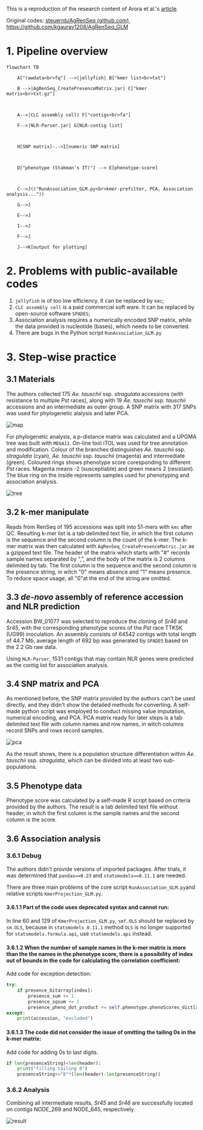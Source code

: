 This is a reproduction of the research content of Arora et al.'s [article](https://doi.org/10.1038/s41587-018-0007-9).

Original codes: [steuernb/AgRenSeq (github.com)](https://github.com/steuernb/AgRenSeq), https://github.com/kgaurav1208/AgRenSeq_GLM

# 1. Pipeline overview

```mermaid
flowchart TB

    A["rawdata<br>fq"] -->|jellyfish| B["kmer list<br>txt"]

    B -->|AgRenSeq_CreatePresenceMatrix.jar| C["kmer matrix<br>txt.gz"]

  

    A-->|CLC assembly cell| F["contigs<br>fa"]

    F-->|NLR-Parser.jar| G[NLR-contig list]

  

    H[SNP matrix]-.->I[numeric SNP matrix]

  

    D["phenotype (Stakman's IT)"] --> E[phenotype-score]

  

    C-->J(("RunAssociation_GLM.py<br>kmer-prefilter, PCA, Association analysis..."))

    G-->J

    E-->J

    I-->J

    F-->J

    J-->K[output for plotting]
```


# 2. Problems with public-available codes

1. `jellyfish` is of too low efficiency. It can be replaced by `kmc`;
2. `CLC assembly cell` is a paid commercial soft ware. It can be replaced by open-source software `SPADES`;
3. Association analysis requires a numerically encoded SNP matrix, while the data provided is nucleotide (bases), which needs to be converted.
4. There are bugs in the Python script `RunAssociation_GLM.py`

# 3. Step-wise practice

## 3.1 Materials

The authors collected 175 *Ae. tauschii* ssp. *stragulata* accessions (with resistance to multiple *Pst* races), along with 19 *Ae. tauschii* ssp. *tauschii* accessions and an intermediate as outer group. A SNP matrix with 317 SNPs was used for phylogenetic alalysis and later PCA.

![map](images/map-combine.png)

For phylogenetic analysis, a p-distance matrix was calculated and a UPGMA tree was built with `MEGA11`. On-line tool iTOL was used for tree annotation and modification. Colour of the branches distinguishes *Ae. tauschii* ssp. *stragulata* (cyan), *Ae. tauschii* ssp. *tauschii* (magenta) and intermediate (green). Coloured rings shows phenotype score coresponding to different *Pst* races. Magenta means -2 (susceptiable) and green means 2 (resistant). The blue ring on the inside represents samples used for phenotyping and association analysis.

![tree](images/tree.png)

## 3.2 k-mer manipulate

Reads from RenSeq of 195 accessions was split into 51-mers with `kmc` after QC. Resulting k-mer list is a tab delimited text file, in which the first column is  the sequence and the second column is the count of the k-mer. The k-mer matrix was then calculated with `AgRenSeq_CreatePresenceMatric.jar` as a gzipped text file. The header of the matrix which starts with "#" records sample names separated by ",", and the body of the matrix is 2 columns delimited by tab. The first column is the sequence and the second column is the presence string, in witch "0" means absence and "1" means presence. To reduce space usage, all "0"at the end of the string are omitted.

## 3.3 *de-novo* assembly of reference accession and NLR prediction

Accession BW_01077 was selected to reproduce the cloning of *Sr46* and *Sr45*, with the corresponding phenotype scores of the *Pst* race TTKSK (UG99) inoculation. An assembly consists of 64542 contigs with total length of 44.7 Mb, average length of 692 bp was generated by `SPADES` based on the 2.2 Gb raw data.

Using `NLR-Parser`, 1531 contigs that may contain NLR genes were predicted as the contig list for association analysis.

## 3.4 SNP matrix and PCA

As mentioned before, the SNP matrix provided by the authors can't be used directly, and they didn't show the detailed methods for converting. A self-made python script was employed to conduct missing value imputation, numerical encoding, and PCA. PCA matrix ready for later steps is a tab delimited text file with column names and row names, in witch columns record SNPs and rows record samples.

![pca](images/PCA.png)

As the result shows, there is a population structure differentiation within *Ae. tauschii* ssp. *stragulata*, which can be divided into at least two sub-populations.

## 3.5 Phenotype data

Phenotype score was calculated by a self-made R script based on criteria provided by the authors. The result is a tab delimited text file without header, in witch the first column is the sample names and the second column is the score. 

## 3.6 Association analysis

### 3.6.1 Debug

The authors didn't provide versions of imported packages. After trials, it was determined that `pandas==0.23` and `statsmodels==0.11.1` are needed.

There are three main problems of the core script `RunAssociation_GLM.py`and relative scripts `KmerProjection_GLM.py`.

#### 3.6.1.1 Part of the code uses deprecated syntax and cannot run:

In line 60 and 129 of `KmerProjection_GLM.py`, `smf.OLS` should be replaced by `sm.OLS`, because in `statsmodels 0.11.1` method `OLS` is no longer supported for `statsmodels.formula.api`, use `statsmodels.api` instead.

#### 3.6.1.2 When the number of sample names in the k-mer matrix is more than the the names in the phenotype score, there is a possibility of index out of bounds in the code for calculating the correlation coefficient:

Add code for exception detection:

```python
try:
	if presence_bitarray[index]:
		presence_sum += 1
		presence_sqsum += 1
		presence_pheno_dot_product += self.phenotype.phenoScores_dict[accession]
except:
	print(accession, "excluded")
```

#### 3.6.1.3 The code did not consider the issue of omitting the tailing 0s in the k-mer matrix:

Add code for adding 0s to last digits.

```python
if len(presenceString)<len(header):
	print("filling tailing 0")
	presenceString+="0"*(len(header)-len(presenceString))
```

### 3.6.2 Analysis

Combining all intermediate results, *Sr45* and *Sr46* are successfully located on contigs NODE_269 and NODE_645, respectively.

![result](images/ars-plot.png)

